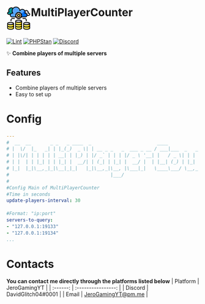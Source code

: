 <h1>MultiPlayerCounter<img src="assets/images/icon.png" height="64" width="64" align="left"></img></h1><br/>

[![Lint](https://poggit.pmmp.io/ci.shield/David-pm-pl/MultiPlayerCounter/MultiPlayerCounter)](https://poggit.pmmp.io/ci/David-pm-pl/MultiPlayerCounter/MultiPlayerCounter)
[![PHPStan](https://github.com/david-pm-pl/MultiPlayerCounter/actions/workflows/php.yml/badge.svg)](https://github.com/david-pm-pl/MultiPlayerCounter/actions/workflows/php.yml/badge.svg)
[![Discord](https://img.shields.io/discord/942248186670641202.svg?label=&logo=discord&logoColor=ffffff&color=7389D8&labelColor=6A7EC2)](https://discord.gg/34PC5u9W)

✨ **Combine players of multiple servers**
</div>

## Features
- Combine players of multiple servers
- Easy to set up
  
# Config
```yaml
---
#  __  __       _ _   _ ____  _                        ____                  _            
# |  \/  |_   _| | |_(_)  _ \| | __ _ _   _  ___ _ __ / ___|___  _   _ _ __ | |_ ___ _ __ 
# | |\/| | | | | | __| | |_) | |/ _` | | | |/ _ \ '__| |   / _ \| | | | '_ \| __/ _ \ '__|
# | |  | | |_| | | |_| |  __/| | (_| | |_| |  __/ |  | |__| (_) | |_| | | | | ||  __/ |   
# |_|  |_|\__,_|_|\__|_|_|   |_|\__,_|\__, |\___|_|   \____\___/ \__,_|_| |_|\__\___|_|   
#                                     |___/                                                
#                                                                                          
#Config Main of MultiPlayerCounter
#Time in seconds
update-players-interval: 30

#Format: "ip:port"
servers-to-query:
- "127.0.0.1:19133"
- "127.0.0.1:19134"
...
```

# Contacts
**You can contact me directly through the platforms listed below**
| Platform | JeroGamingYT             |
| :------: | :----------------: |
| Discord  | DavidGlitch04#0001        |
| Email    | JeroGamingYT@pm.me       |
 
